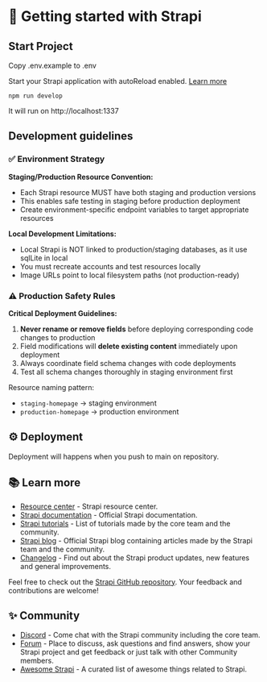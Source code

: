 # 🚀 Getting started with Strapi

## Start Project 

Copy .env.example to .env

Start your Strapi application with autoReload enabled. [Learn more](https://docs.strapi.io/dev-docs/cli#strapi-develop)
```
npm run develop
```
It will run on http://localhost:1337

## Development guidelines 


### ✅ Environment Strategy

**Staging/Production Resource Convention:**

- Each Strapi resource MUST have both staging and production versions
- This enables safe testing in staging before production deployment
- Create environment-specific endpoint variables to target appropriate resources

**Local Development Limitations:**

- Local Strapi is NOT linked to production/staging databases, as it use sqlLite in local
- You must recreate accounts and test resources locally
- Image URLs point to local filesystem paths (not production-ready)

### ⚠️ Production Safety Rules

**Critical Deployment Guidelines:**

1. **Never rename or remove fields** before deploying corresponding code changes to production
2. Field modifications will **delete existing content** immediately upon deployment
3. Always coordinate field schema changes with code deployments
4. Test all schema changes thoroughly in staging environment first

Resource naming pattern:

- `staging-homepage` → staging environment
- `production-homepage` → production environment


## ⚙️ Deployment

Deployment will happens when you push to main on repository.



## 📚 Learn more

- [Resource center](https://strapi.io/resource-center) - Strapi resource center.
- [Strapi documentation](https://docs.strapi.io) - Official Strapi documentation.
- [Strapi tutorials](https://strapi.io/tutorials) - List of tutorials made by the core team and the community.
- [Strapi blog](https://strapi.io/blog) - Official Strapi blog containing articles made by the Strapi team and the community.
- [Changelog](https://strapi.io/changelog) - Find out about the Strapi product updates, new features and general improvements.

Feel free to check out the [Strapi GitHub repository](https://github.com/strapi/strapi). Your feedback and contributions are welcome!

## ✨ Community

- [Discord](https://discord.strapi.io) - Come chat with the Strapi community including the core team.
- [Forum](https://forum.strapi.io/) - Place to discuss, ask questions and find answers, show your Strapi project and get feedback or just talk with other Community members.
- [Awesome Strapi](https://github.com/strapi/awesome-strapi) - A curated list of awesome things related to Strapi.

